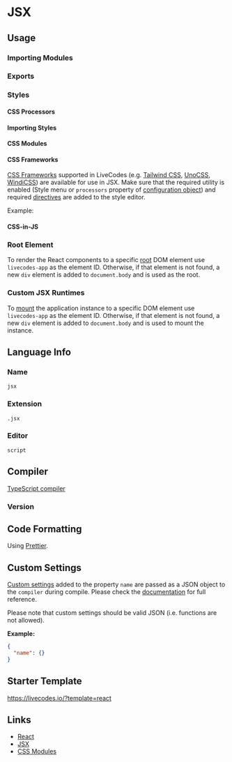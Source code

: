# JSX

## Usage

### Importing Modules

### Exports

### Styles

#### CSS Processors

#### Importing Styles

#### CSS Modules

#### CSS Frameworks

[CSS Frameworks](../features/css.md#css-processors) supported in LiveCodes (e.g. [Tailwind CSS](./tailwindcss.md), [UnoCSS](./unocss.md), [WindiCSS](./windicss.md)) are available for use in JSX. Make sure that the required utility is enabled (Style menu or `processors` property of [configuration object](../configuration/configuration-object.md#processors)) and required [directives](https://tailwindcss.com/docs/functions-and-directives#tailwind) are added to the style editor.

Example:

#### CSS-in-JS

### Root Element

To render the React components to a specific [root](https://react.dev/reference/react-dom/client/createRoot) DOM element use `livecodes-app` as the element ID. Otherwise, if that element is not found, a new `div` element is added to `document.body` and is used as the root.

### Custom JSX Runtimes

To [mount](https://vuejs.org/api/application.html#app-mount) the application instance to a specific DOM element use `livecodes-app` as the element ID. Otherwise, if that element is not found, a new `div` element is added to `document.body` and is used to mount the instance.

## Language Info

### Name

`jsx`

### Extension

`.jsx`

### Editor

`script`

## Compiler

[TypeScript compiler](./typescript.md)

### Version

## Code Formatting

Using [Prettier](https://prettier.io/).

## Custom Settings

[Custom settings](../advanced/custom-settings.md) added to the property `name` are passed as a JSON object to the `compiler` during compile. Please check the [documentation](#) for full reference.

Please note that custom settings should be valid JSON (i.e. functions are not allowed).

**Example:**

```json title="Custom Settings"
{
  "name": {}
}
```

## Starter Template

https://livecodes.io/?template=react

## Links

- [React](https://react.dev/)
- [JSX](https://react.dev/learn/writing-markup-with-jsx)
- [CSS Modules](https://github.com/css-modules/css-modules)
